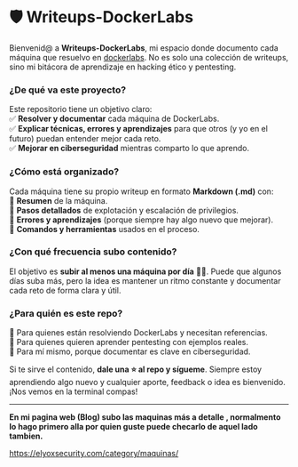 
# 🛡️ Writeups-DockerLabs 


Bienvenid@ a **Writeups-DockerLabs**, mi espacio donde documento cada máquina que resuelvo en [dockerlabs](https://dockerlabs.es/). No es solo una colección de writeups, sino mi bitácora de aprendizaje en hacking ético y pentesting.  

### ¿De qué va este proyecto?  
Este repositorio tiene un objetivo claro:  
✅ **Resolver y documentar** cada máquina de DockerLabs.  
✅ **Explicar técnicas, errores y aprendizajes** para que otros (y yo en el futuro) puedan entender mejor cada reto.  
✅ **Mejorar en ciberseguridad** mientras comparto lo que aprendo.  

### ¿Cómo está organizado?  
Cada máquina tiene su propio writeup en formato **Markdown (.md)** con:  
🔹 **Resumen** de la máquina.  
🔹 **Pasos detallados** de explotación y escalación de privilegios.  
🔹 **Errores y aprendizajes** (porque siempre hay algo nuevo que mejorar).  
🔹 **Comandos y herramientas** usados en el proceso.  

### ¿Con qué frecuencia subo contenido?  
El objetivo es **subir al menos una máquina por día** 🏴‍☠️. Puede que algunos días suba más, pero la idea es mantener un ritmo constante y documentar cada reto de forma clara y útil.  

### ¿Para quién es este repo?  
🔹 Para quienes están resolviendo DockerLabs y necesitan referencias.  
🔹 Para quienes quieren aprender pentesting con ejemplos reales.  
🔹 Para mí mismo, porque documentar es clave en ciberseguridad.  

Si te sirve el contenido, **dale una ⭐ al repo y sígueme**. Siempre estoy aprendiendo algo nuevo y cualquier aporte, feedback o idea es bienvenido. ¡Nos vemos en la terminal compas! 

---
**En mi pagina web (Blog) subo las maquinas más a detalle
, normalmento lo hago primero alla por quien guste puede checarlo de aquel lado tambien.** 

https://elyoxsecurity.com/category/maquinas/
